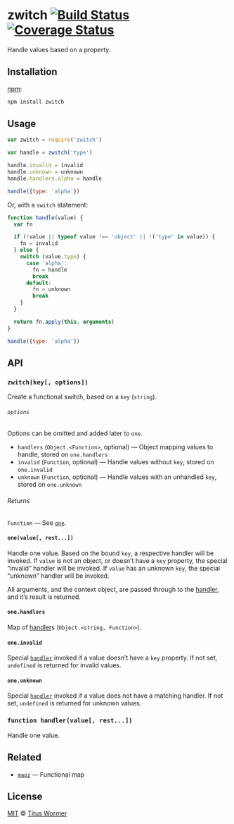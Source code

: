 # zwitch [![Build Status][travis-badge]][travis] [![Coverage Status][codecov-badge]][codecov]

Handle values based on a property.

## Installation

[npm][]:

```bash
npm install zwitch
```

## Usage

```javascript
var zwitch = require('zwitch')

var handle = zwitch('type')

handle.invalid = invalid
handle.unknown = unknown
handle.handlers.alpha = handle

handle({type: 'alpha'})
```

Or, with a `switch` statement:

```javascript
function handle(value) {
  var fn

  if (!value || typeof value !== 'object' || !('type' in value)) {
    fn = invalid
  } else {
    switch (value.type) {
      case 'alpha':
        fn = handle
        break
      default:
        fn = unknown
        break
    }
  }

  return fn.apply(this, arguments)
}

handle({type: 'alpha'})
```

## API

### `zwitch(key[, options])`

Create a functional switch, based on a `key` (`string`).

###### `options`

Options can be omitted and added later to `one`.

*   `handlers` (`Object.<Function>`, optional)
    — Object mapping values to handle, stored on `one.handlers`
*   `invalid` (`Function`, optional)
    — Handle values without `key`, stored on `one.invalid`
*   `unknown` (`Function`, optional)
    — Handle values with an unhandled `key`, stored on `one.unknown`

###### Returns

`Function` — See [`one`][one].

#### `one(value[, rest...])`

Handle one value.  Based on the bound `key`, a respective handler will
be invoked.  If `value` is not an object, or doesn’t have a `key`
property, the special “invalid” handler will be invoked.  If `value`
has an unknown `key`, the special “unknown” handler will be invoked.

All arguments, and the context object, are passed through to the
[handler][], and it’s result is returned.

#### `one.handlers`

Map of [handler][]s (`Object.<string, Function>`).

#### `one.invalid`

Special [`handler`][handler] invoked if a value doesn’t have a `key`
property.  If not set, `undefined` is returned for invalid values.

#### `one.unknown`

Special [`handler`][handler] invoked if a value does not have a matching
handler.  If not set, `undefined` is returned for unknown values.

### `function handler(value[, rest...])`

Handle one value.

## Related

*   [`mapz`](https://github.com/wooorm/mapz)
    — Functional map

## License

[MIT][license] © [Titus Wormer][author]

<!-- Definitions -->

[travis-badge]: https://img.shields.io/travis/wooorm/zwitch.svg

[travis]: https://travis-ci.org/wooorm/zwitch

[codecov-badge]: https://img.shields.io/codecov/c/github/wooorm/zwitch.svg

[codecov]: https://codecov.io/github/wooorm/zwitch

[npm]: https://docs.npmjs.com/cli/install

[license]: license

[author]: https://wooorm.com

[one]: #onevalue-rest

[handler]: #function-handlervalue-rest
